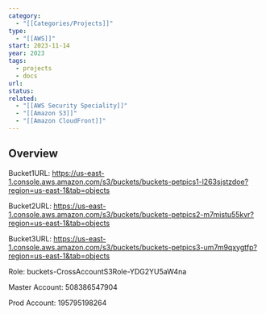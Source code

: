 ```yaml
---
category:
  - "[[Categories/Projects]]"
type:
  - "[[AWS]]"
start: 2023-11-14
year: 2023
tags:
  - projects
  - docs
url: 
status: 
related:
  - "[[AWS Security Speciality]]"
  - "[[Amazon S3]]"
  - "[[Amazon CloudFront]]"
---
```

## Overview

Bucket1URL: https://us-east-1.console.aws.amazon.com/s3/buckets/buckets-petpics1-l263sjstzdoe?region=us-east-1&tab=objects

Bucket2URL: https://us-east-1.console.aws.amazon.com/s3/buckets/buckets-petpics2-m7mistu55kvr?region=us-east-1&tab=objects

Bucket3URL: https://us-east-1.console.aws.amazon.com/s3/buckets/buckets-petpics3-um7m9qxygtfp?region=us-east-1&tab=objects

Role: buckets-CrossAccountS3Role-YDG2YU5aW4na


Master Account: 508386547904

Prod Account: 195795198264